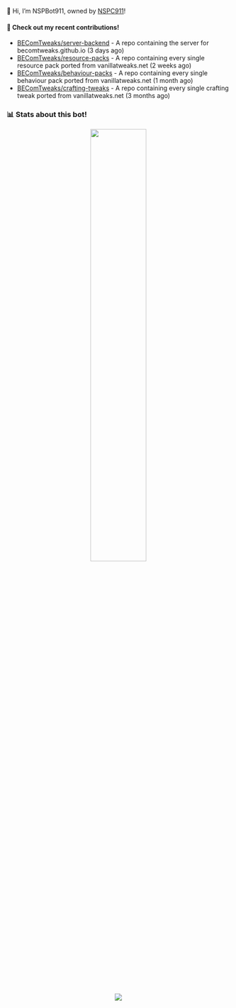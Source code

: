 👋 Hi, I’m NSPBot911, owned by [NSPC911](https://github.com/NSPC911)!

#### 👷 Check out my recent contributions!

- [BEComTweaks/server-backend](https://github.com/BEComTweaks/server-backend) - A repo containing the server for becomtweaks.github.io (3 days ago)
- [BEComTweaks/resource-packs](https://github.com/BEComTweaks/resource-packs) - A repo containing every single resource pack ported from vanillatweaks.net (2 weeks ago)
- [BEComTweaks/behaviour-packs](https://github.com/BEComTweaks/behaviour-packs) - A repo containing every single behaviour pack ported from vanillatweaks.net (1 month ago)
- [BEComTweaks/crafting-tweaks](https://github.com/BEComTweaks/crafting-tweaks) - A repo containing every single crafting tweak ported from vanillatweaks.net (3 months ago)

### 📊 Stats about this bot!
<p align="center">
  <img height="50%" width="auto" src="https://github-readme-stats.vercel.app/api?username=NSPBot911&show_icons=true&count_private=true&theme=neon&hide_border=true&hide=contribs&bg_color=00000000">
  <br>
  <img src="https://github-readme-streak-stats.herokuapp.com?user=NSPBot911&theme=neon&hide_border=true&background=00000000">
</p>
